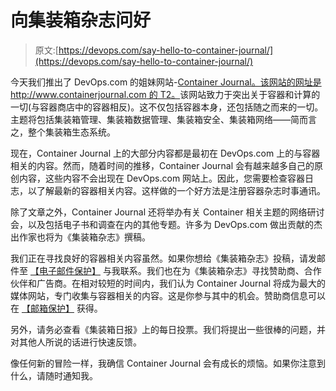 # 向集装箱杂志问好

> 原文:[https://devops.com/say-hello-to-container-journal/](https://devops.com/say-hello-to-container-journal/)

今天我们推出了 DevOps.com 的姐妹网站-[Container Journal。该网站的网址是 http://www.containerjournal.com 的 T2。](http://www.containerjournal.com)该网站致力于突出关于容器和计算的一切(与容器商店中的容器相反)。这不仅包括容器本身，还包括随之而来的一切。主题将包括集装箱管理、集装箱数据管理、集装箱安全、集装箱网络——简而言之，整个集装箱生态系统。

现在，Container Journal 上的大部分内容都是最初在 DevOps.com 上的与容器相关的内容。然而，随着时间的推移，Container Journal 会有越来越多自己的原创内容，这些内容不会出现在 DevOps.com 网站上。因此，您需要检查容器日志，以了解最新的容器相关内容。这样做的一个好方法是注册容器杂志时事通讯。

除了文章之外，Container Journal 还将举办有关 Container 相关主题的网络研讨会，以及包括电子书和调查在内的其他专题。许多为 DevOps.com 做出贡献的杰出作家也将为《集装箱杂志》撰稿。

我们正在寻找良好的容器相关内容虽然。如果你想给《集装箱杂志》投稿，请发邮件至 [【电子邮件保护】](/cdn-cgi/l/email-protection#2d48494459425f6d49485b425d5e034e4240) 与我联系。我们也在为《集装箱杂志》寻找赞助商、合作伙伴和广告商。在相对较短的时间内，我们认为 Container Journal 将成为最大的媒体网站，专门收集与容器相关的内容。这是你参与其中的机会。赞助商信息可以在 [【邮箱保护】](/cdn-cgi/l/email-protection#0370736c6d706c71436766756c73702d606c6e) 获得。

另外，请务必查看《集装箱日报》上的每日投票。我们将提出一些很棒的问题，并对其他人所说的话进行快速反馈。

像任何新的冒险一样，我确信 Container Journal 会有成长的烦恼。如果你注意到什么，请随时通知我。